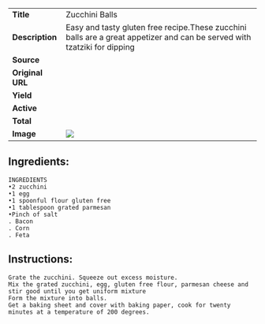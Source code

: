 | | |
| ----------- | ----------- |
| **Title** | Zucchini Balls |
| **Description** | Easy and tasty gluten free recipe.These zucchini balls are a great appetizer and can be served with tzatziki for dipping |
| **Source** |  |
| **Original URL** |  |
| **Yield** |  |
| **Active** |  |
| **Total** |  |
| **Image** | ![](https://cdn2.pepperplate.com/recipes/cfd9118e21504964ba04dae3c9eb05d3.jpg) |

## Ingredients:
	INGREDIENTS
	•2 zucchini
	•1 egg
	•1 spoonful flour gluten free
	•1 tablespoon grated parmesan
	•Pinch of salt
	. Bacon
	. Corn
	. Feta

## Instructions:
	Grate the zucchini. Squeeze out excess moisture.
	Mix the grated zucchini, egg, gluten free flour, parmesan cheese and stir good until you get uniform mixture
	Form the mixture into balls.
	Get a baking sheet and cover with baking paper, cook for twenty minutes at a temperature of 200 degrees.

